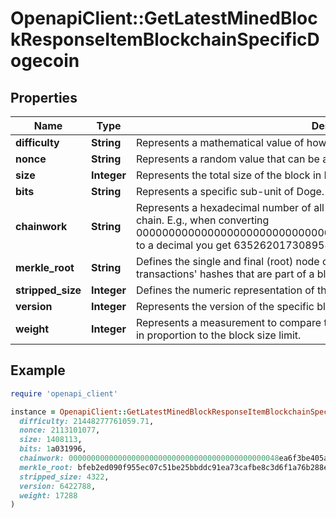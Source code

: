 # OpenapiClient::GetLatestMinedBlockResponseItemBlockchainSpecificDogecoin

## Properties

| Name | Type | Description | Notes |
| ---- | ---- | ----------- | ----- |
| **difficulty** | **String** | Represents a mathematical value of how hard it is to find a valid hash for this block. |  |
| **nonce** | **String** | Represents a random value that can be adjusted to satisfy the proof of work |  |
| **size** | **Integer** | Represents the total size of the block in Bytes. |  |
| **bits** | **String** | Represents a specific sub-unit of Doge. Bits have two-decimal precision. |  |
| **chainwork** | **String** | Represents a hexadecimal number of all the hashes necessary to produce the current chain. E.g., when converting 0000000000000000000000000000000000000000000086859f7a841475b236fd to a decimal you get 635262017308958427068157 hashes, or 635262 exahashes. |  |
| **merkle_root** | **String** | Defines the single and final (root) node of a Merkle tree. It is the combined hash of all transactions&#39; hashes that are part of a blockchain block. |  |
| **stripped_size** | **Integer** | Defines the numeric representation of the block size excluding the witness data. |  |
| **version** | **Integer** | Represents the version of the specific block on the blockchain. |  |
| **weight** | **Integer** | Represents a measurement to compare the size of different transactions to each other in proportion to the block size limit. |  |

## Example

```ruby
require 'openapi_client'

instance = OpenapiClient::GetLatestMinedBlockResponseItemBlockchainSpecificDogecoin.new(
  difficulty: 21448277761059.71,
  nonce: 2113101077,
  size: 1408113,
  bits: 1a031996,
  chainwork: 00000000000000000000000000000000000000000000048ea6f3be405ae0a819,
  merkle_root: bfeb2ed090f955ec07c51be25bbddc91ea73cafbe8c3d6f1a76b288e70b19df6,
  stripped_size: 4322,
  version: 6422788,
  weight: 17288
)
```

